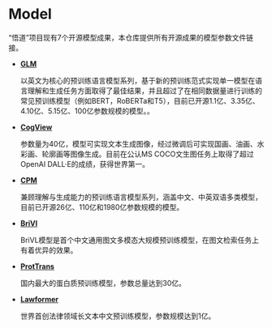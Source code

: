 # Model
“悟道”项目现有7个开源模型成果，本仓库提供所有开源成果的模型参数文件链接。

* **[GLM](https://resource.wudaoai.cn/home?ind=2&name=WuDao%20WenHui&id=1399364355975327744)**

  以英文为核心的预训练语言模型系列，基于新的预训练范式实现单一模型在语言理解和生成任务方面取得了最佳结果，并且超过了在相同数据量进行训练的常见预训练模型（例如BERT，RoBERTa和T5），目前已开源1.1亿、3.35亿、4.10亿、5.15亿、100亿参数规模的模型。。

* **[CogView](https://resource.wudaoai.cn/home?ind=2&name=WuDao%20WenHui&id=1399364355975327744)**

  参数量为40亿，模型可实现文本生成图像，经过微调后可实现国画、油画、水彩画、轮廓画等图像生成。目前在公认MS COCO文生图任务上取得了超过OpenAI DALL·E的成绩，获得世界第一。

  
* **[CPM](https://resource.wudaoai.cn/home?ind=2&name=WuDao%20WenYuan&id=1394901846484627456)**

  兼顾理解与生成能力的预训练语言模型系列，涵盖中文、中英双语多类模型，目前已开源26亿、110亿和1980亿参数规模的模型。

* **[BriVl](https://resource.wudaoai.cn/home?ind=2&name=WuDao%20WenYuan&id=1394901846484627456)**

  BriVL模型是首个中文通用图文多模态大规模预训练模型，在图文检索任务上有着优异的效果。
  
* **[ProtTrans](https://resource.wudaoai.cn/home?ind=2&name=WuDao%20WenSu&id=1394901487120855040)**

  国内最大的蛋白质预训练模型，参数总量达到30亿。

* **[Lawformer](https://github.com/thunlp/LegalPLMs)**

  世界首创法律领域长文本中文预训练模型，参数规模达到1亿。
  
